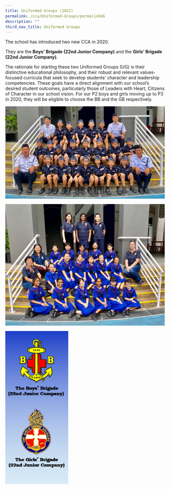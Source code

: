 ```yaml
---
title: Uniformed Groups (2022)
permalink: /cca/Uniformed-Groups/permalinkUG
description: ""
third_nav_title: Uniformed Groups
---
```

<p>The school has introduced two new CCA in 2020.&nbsp;</p>
<p>They are the<strong>&nbsp;Boys&rsquo; Brigade (22nd Junior Company)</strong>&nbsp;and the&nbsp;<strong>Girls&rsquo; Brigade (22nd Junior Company)</strong>.&nbsp;</p>
<p>The rationale for starting these two Uniformed Groups (UG) is their distinctive educational philosophy, and their robust and relevant values‐focused curricula that seek to develop students&rsquo; character and leadership competencies. These goals have a direct alignment with our school&rsquo;s desired student outcomes, particularly those of Leaders with Heart, Citizens of Character in our school vision. For our P2 boys and girls moving up to P3 in 2020, they will be eligible to choose the BB and the GB respectively.&nbsp;</p>

![](/images/BB_contingent.jpg)

![](/images/GB_contingent.jpg)

![](/images/cca6.png)